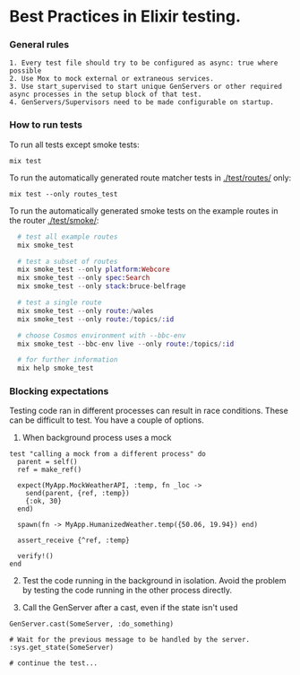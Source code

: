 # Best Practices in Elixir testing.
### General rules
```
1. Every test file should try to be configured as async: true where possible
2. Use Mox to mock external or extraneous services.
3. Use start_supervised to start unique GenServers or other required async processes in the setup block of that test.
4. GenServers/Supervisors need to be made configurable on startup.
```
### How to run tests

To run all tests except smoke tests:

```
mix test
```

To run the automatically generated route matcher tests in [./test/routes/](./test/routes/) only:

```
mix test --only routes_test
```

To run the automatically generated smoke tests on the example routes in the router [./test/smoke/](./test/smoke/):
```elixir
  # test all example routes
  mix smoke_test

  # test a subset of routes
  mix smoke_test --only platform:Webcore
  mix smoke_test --only spec:Search
  mix smoke_test --only stack:bruce-belfrage

  # test a single route
  mix smoke_test --only route:/wales
  mix smoke_test --only route:/topics/:id

  # choose Cosmos environment with --bbc-env
  mix smoke_test --bbc-env live --only route:/topics/:id

  # for further information
  mix help smoke_test
```


### Blocking expectations
Testing code ran in different processes can result in race conditions. These can be difficult to test. You have a couple of options.

1. When background process uses a mock
```
test "calling a mock from a different process" do
  parent = self()
  ref = make_ref()

  expect(MyApp.MockWeatherAPI, :temp, fn _loc ->
    send(parent, {ref, :temp})
    {:ok, 30}
  end)

  spawn(fn -> MyApp.HumanizedWeather.temp({50.06, 19.94}) end)

  assert_receive {^ref, :temp}

  verify!()
end
```

2. Test the code running in the background in isolation.
Avoid the problem by testing the code running in the other process directly.

3. Call the GenServer after a cast, even if the state isn't used
```
GenServer.cast(SomeServer, :do_something)

# Wait for the previous message to be handled by the server.
:sys.get_state(SomeServer)

# continue the test...
```
